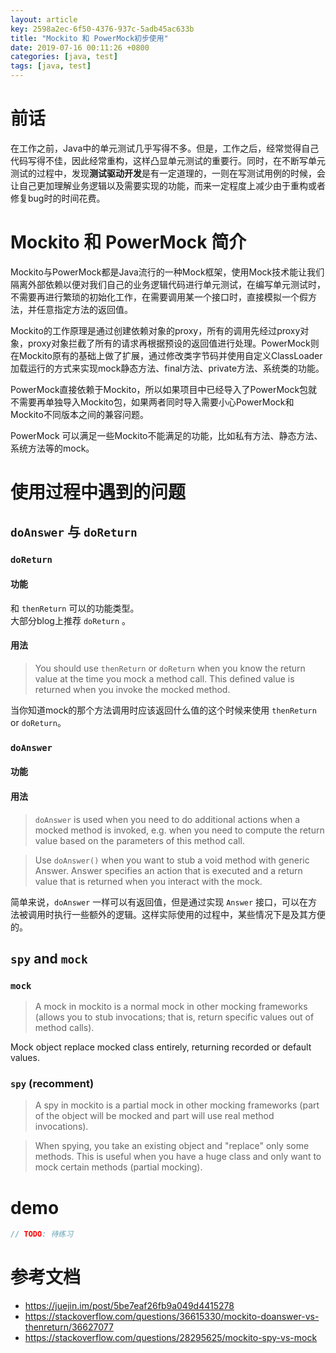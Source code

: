 ```yaml
---
layout: article
key: 2598a2ec-6f50-4376-937c-5adb45ac633b
title: "Mockito 和 PowerMock初步使用"
date: 2019-07-16 00:11:26 +0800
categories: [java, test]
tags: [java, test]
---
```



# 前话

在工作之前，Java中的单元测试几乎写得不多。但是，工作之后，经常觉得自己代码写得不佳，因此经常重构，这样凸显单元测试的重要行。同时，在不断写单元测试的过程中，发现**测试驱动开发**是有一定道理的，一则在写测试用例的时候，会让自己更加理解业务逻辑以及需要实现的功能，而来一定程度上减少由于重构或者修复bug时的时间花费。

# Mockito 和 PowerMock 简介

Mockito与PowerMock都是Java流行的一种Mock框架，使用Mock技术能让我们隔离外部依赖以便对我们自己的业务逻辑代码进行单元测试，在编写单元测试时，不需要再进行繁琐的初始化工作，在需要调用某一个接口时，直接模拟一个假方法，并任意指定方法的返回值。

Mockito的工作原理是通过创建依赖对象的proxy，所有的调用先经过proxy对象，proxy对象拦截了所有的请求再根据预设的返回值进行处理。PowerMock则在Mockito原有的基础上做了扩展，通过修改类字节码并使用自定义ClassLoader加载运行的方式来实现mock静态方法、final方法、private方法、系统类的功能。

PowerMock直接依赖于Mockito，所以如果项目中已经导入了PowerMock包就不需要再单独导入Mockito包，如果两者同时导入需要小心PowerMock和Mockito不同版本之间的兼容问题。

PowerMock 可以满足一些Mockito不能满足的功能，比如私有方法、静态方法、系统方法等的mock。

# 使用过程中遇到的问题

## `doAnswer` 与 `doReturn`

###  `doReturn` 

#### 功能
和 `thenReturn` 可以的功能类型。    
大部分blog上推荐 `doReturn` 。

#### 用法
> You should use `thenReturn` or `doReturn` when you know the return value at the time you mock a method call. This defined value is returned when you invoke the mocked method.

当你知道mock的那个方法调用时应该返回什么值的这个时候来使用
`thenReturn` or `doReturn`。

### `doAnswer`
#### 功能

#### 用法
> `doAnswer` is used when you need to do additional actions when a mocked method is invoked, e.g. when you need to compute the return value based on the parameters of this method call.

> Use `doAnswer()` when you want to stub a void method with generic Answer.
Answer specifies an action that is executed and a return value that is returned when you interact with the mock.

简单来说，`doAnswer` 一样可以有返回值，但是通过实现 `Answer` 接口，可以在方法被调用时执行一些额外的逻辑。这样实际使用的过程中，某些情况下是及其方便的。

## `spy` and `mock`
### `mock`
>A mock in mockito is a normal mock in other mocking frameworks (allows you to stub invocations; that is, return specific values out of method calls).    

Mock object replace mocked class entirely, returning recorded or default values.

### `spy` (recomment)
>A spy in mockito is a partial mock in other mocking frameworks (part of the object will be mocked and part will use real method invocations).    

>When spying, you take an existing object and "replace" only some methods. This is useful when you have a huge class and only want to mock certain methods (partial mocking). 

# demo

```java
// TODO: 待练习
```


# 参考文档
- https://juejin.im/post/5be7eaf26fb9a049d4415278
- https://stackoverflow.com/questions/36615330/mockito-doanswer-vs-thenreturn/36627077
- https://stackoverflow.com/questions/28295625/mockito-spy-vs-mock
